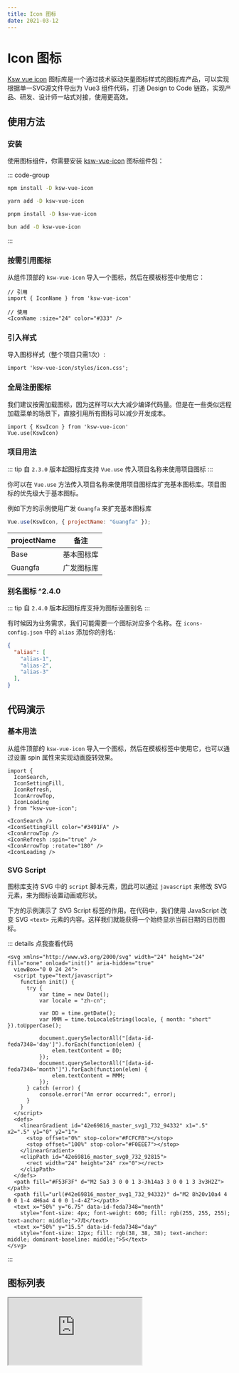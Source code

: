 ```yaml
---
title: Icon 图标
date: 2021-03-12
---
```


# Icon 图标

[Ksw vue icon](https://sengoku-f.github.io/KSW-vue-icon/) 图标库是一个通过技术驱动矢量图标样式的图标库产品，可以实现根据单一SVG源文件导出为 Vue3 组件代码，打通 Design to Code 链路，实现产品、研发、设计师一站式对接，使用更高效。

## 使用方法

### 安装

使用图标组件，你需要安装 [ksw-vue-icon](https://www.npmjs.com/package/ksw-vue-icon) 图标组件包：

::: code-group

```sh [npm]
npm install -D ksw-vue-icon
```

```sh [yarn]
yarn add -D ksw-vue-icon
```

```sh [pnpm]
pnpm install -D ksw-vue-icon
```

```sh [bun]
bun add -D ksw-vue-icon
```

:::

### 按需引用图标

从组件顶部的 `ksw-vue-icon` 导入一个图标，然后在模板标签中使用它：

```js:line-numbers
// 引用
import { IconName } from 'ksw-vue-icon'

// 使用
<IconName :size="24" color="#333" />
```

### 引入样式

导入图标样式（整个项目只需1次）:

```js:line-numbers
import 'ksw-vue-icon/styles/icon.css';
```

### 全局注册图标

我们建议按需加载图标，因为这样可以大大减少编译代码量。但是在一些类似远程加载菜单的场景下，直接引用所有图标可以减少开发成本。

```js:line-numbers
import { KswIcon } from 'ksw-vue-icon'
Vue.use(KswIcon)
```

### 项目用法

::: tip
自 `2.3.0` 版本起图标库支持 `Vue.use` 传入项目名称来使用项目图标
:::

你可以在 `Vue.use` 方法传入项目名称来使用项目图标库扩充基本图标库。项目图标的优先级大于基本图标。

例如下方的示例使用广发 `Guangfa` 来扩充基本图标库

```js
Vue.use(KswIcon, { projectName: "Guangfa" });
```

| projectName  | 备注                     | 
| --------- | -------------------------- |
| Base      |  基本图标库       |
| Guangfa     | 广发图标库 |

### 别名图标 <k-tag type="primary" round>^2.4.0</k-tag>

::: tip
自 `2.4.0` 版本起图标库支持为图标设置别名
:::

有时候因为业务需求，我们可能需要一个图标对应多个名称。在 `icons-config.json` 中的 `alias` 添加你的别名:

```json
{
  "alias": [
    "alias-1",
    "alias-2",
    "alias-3"
  ],
}
```

## 代码演示

### 基本用法

从组件顶部的 `ksw-vue-icon` 导入一个图标，然后在模板标签中使用它，也可以通过设置 spin 属性来实现动画旋转效果。

<IconSearch />
<IconSettingFill color="#3491FA" />
<IconArrowTop />
<IconRefresh :spin="true" />
<IconArrowTop :rotate="180" />
<IconLoading />

<!-- ::: details 点我查看代码 -->

```js:line-numbers
import {
  IconSearch,
  IconSettingFill,
  IconRefresh,
  IconArrowTop,
  IconLoading
} from "ksw-vue-icon";

<IconSearch />
<IconSettingFill color="#3491FA" />
<IconArrowTop />
<IconRefresh :spin="true" />
<IconArrowTop :rotate="180" />
<IconLoading />
```

<!-- ::: -->

### SVG Script

图标库支持 SVG 中的 `script` 脚本元素，因此可以通过 `javascript` 来修改 SVG 元素，来为图标设置动画或形状。

下方的示例演示了 SVG Script 标签的作用。在代码中，我们使用 JavaScript 改变 SVG `<text>` 元素的内容。这样我们就能获得一个始终显示当前日期的日历图标。

<IconCalendarColor :size="128" />

::: details 点我查看代码

```html:line-numbers {3-22}
<svg xmlns="http://www.w3.org/2000/svg" width="24" height="24" fill="none" onload="init()" aria-hidden="true"
  viewBox="0 0 24 24">
  <script type="text/javascript">
    function init() {
      try {
          var time = new Date();
          var locale = "zh-cn";

          var DD = time.getDate();
          var MMM = time.toLocaleString(locale, { month: "short" }).toUpperCase();

          document.querySelectorAll("[data-id-feda7348='day']").forEach(function(elem) {
              elem.textContent = DD;
          });
          document.querySelectorAll("[data-id-feda7348='month']").forEach(function(elem) {
              elem.textContent = MMM;
          });
      } catch (error) {
          console.error("An error occurred:", error);
      }
    }
  </script>
  <defs>
    <linearGradient id="42e69816_master_svg1_732_94332" x1=".5" x2=".5" y1="0" y2="1">
      <stop offset="0%" stop-color="#FCFCFB"></stop>
      <stop offset="100%" stop-color="#F0EEE7"></stop>
    </linearGradient>
    <clipPath id="42e69816_master_svg0_732_92815">
      <rect width="24" height="24" rx="0"></rect>
    </clipPath>
  </defs>
  <path fill="#F53F3F" d="M2 5a3 3 0 0 1 3-3h14a3 3 0 0 1 3 3v3H2Z"></path>
  <path fill="url(#42e69816_master_svg1_732_94332)" d="M2 8h20v10a4 4 0 0 1-4 4H6a4 4 0 0 1-4-4Z"></path>
  <text x="50%" y="6.75" data-id-feda7348="month"
    style="font-size: 4px; font-weight: 600; fill: rgb(255, 255, 255); text-anchor: middle;">7月</text>
  <text x="50%" y="15.5" data-id-feda7348="day"
    style="font-size: 12px; fill: rgb(38, 38, 38); text-anchor: middle; dominant-baseline: middle;">5</text>
</svg>
```

:::

## 图标列表

<iframe class="iframe-container" src="https://sengoku-f.github.io/KSW-vue-icon/iframe" />

## API

| 参数       | 说明                       | 类型                       | 默认值         |
| ---------- | -------------------------- | -------------------------- | -------------- |
| **size**   | 图标的大小，宽高相同       | `number` &#124; `string`   | `1em`          |
| **color**  | 图标的颜色，默认为当前颜色 | `string` &#124; `string[]` | `currentColor` |
| **rotate** | 图标旋转角度（IE9 无效）   | `number`                   | `-`            |
| **spin**   | 给图标加旋转动画           | `boolean`                  | `false`        |


<style scoped>
h3{
  display: flex;
  align-items: center;
  gap: 0.25rem;
}

.iframe-container {
  border: 1px solid var(--vp-c-divider);
  border-radius: 8px;
  width: 100%;
  height: 82vh;
}
</style>
